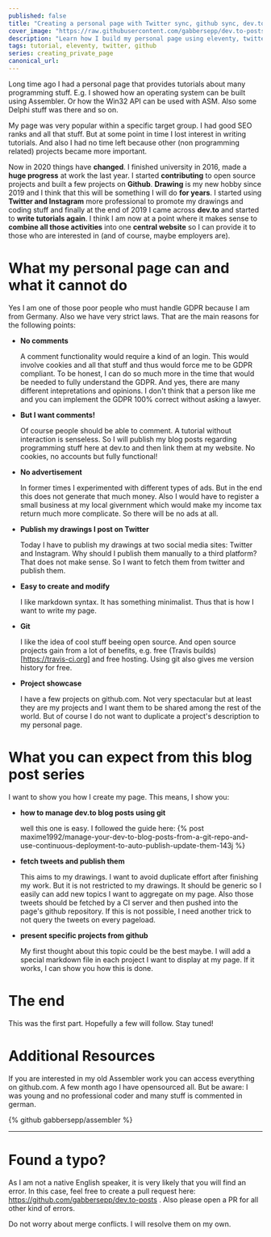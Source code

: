 ```yaml
---
published: false
title: "Creating a personal page with Twitter sync, github sync, dev.to sync"
cover_image: "https://raw.githubusercontent.com/gabbersepp/dev.to-posts/master/blog-posts/creating-private-page/assets/header.png"
description: "Learn how I build my personal page using eleventy, twitter, github and other cool stuff"
tags: tutorial, eleventy, twitter, github
series: creating_private_page
canonical_url:
---
```


Long time ago I had a personal page that provides tutorials about many programming stuff. E.g. I showed how an operating system can be built using Assembler. Or how the Win32 API can be used with ASM. Also some Delphi stuff was there and so on.

My page was very popular within a specific target group. I had good SEO ranks and all that stuff. But at some point in time I lost interest in writing tutorials. And also I had no time left because other (non programming related) projects became more important. 

Now in 2020 things have **changed**. I finished university in 2016, made a **huge progress** at work the last year. I started **contributing** to open source projects and built a few projects on **Github**. **Drawing** is my new hobby since 2019 and I think that this will be something I will do **for years**. I started using **Twitter and Instagram** more professional to promote my drawings and coding stuff and finally at the end of 2019 I came across **dev.to** and started to **write tutorials again**. I think I am now at a point where it makes sense to **combine all those activities** into one **central website** so I can provide it to those who are interested in (and of course, maybe employers are).

# What my personal page can and what it cannot do
Yes I am one of those poor people who must handle GDPR because I am from Germany. Also we have very strict laws. That are the main reasons for the following points:
+ **No comments**


    A comment functionality would require a kind of an login. This would involve cookies and all that stuff and thus would force me to be GDPR compliant. To be honest, I can do so much more in the time that would be needed to fully understand the GDPR. And yes, there are many different intepretations and opinions. I don't think that a person like me and you can implement the GDPR 100% correct without asking a lawyer.
+ **But I want comments!**

    Of course people should be able to comment. A tutorial without interaction is senseless. So I will publish my blog posts regarding programming stuff here at dev.to and then link them at my website. No cookies, no accounts but fully functional!
+ **No advertisement**

    In former times I experimented with different types of ads. But in the end this does not generate that much money. Also I would have to register a small business at my local givernment which would make my income tax return much more complicate. So there will be no ads at all.
+ **Publish my drawings I post on Twitter**

    Today I have to publish my drawings at two social media sites: Twitter and Instagram. Why should I publish them manually to a third platform? That does not make sense. So I want to fetch them from twitter and publish them.
+ **Easy to create and modify**

    I like markdown syntax. It has something minimalist. Thus that is how I want to write my page.
+ **Git**

    I like the idea of cool stuff beeing open source. And open source projects gain from a lot of benefits, e.g. free (Travis builds)[https://travis-ci.org] and free hosting. Using git also gives me version history for free.
+ **Project showcase**

    I have a few projects on github.com. Not very spectacular but at least they are my projects and I want them to be shared among the rest of the world. But of course I do not want to duplicate a project's description to my personal page.
 
# What you can expect from this blog post series

I want to show you how I create my page. This means, I show you:
+ **how to manage dev.to blog posts using git**

    well this one is easy. I followed the guide here:
    {% post maxime1992/manage-your-dev-to-blog-posts-from-a-git-repo-and-use-continuous-deployment-to-auto-publish-update-them-143j %}

+ **fetch tweets and publish them**

    This aims to my drawings. I want to avoid duplicate effort after finishing my work. But it is not restricted to my drawings. It should be generic so I easily can add new topics I want to aggregate on my page. Also those tweets should be fetched by a CI server and then pushed into the page's github repository. If this is not possible, I need another trick to not query the tweets on every pageload.

+ **present specific projects from github**

    My first thought about this topic could be the best maybe. I will add a special markdown file in each project I want to display at my page. If it works, I can show you how this is done.

# The end
This was the first part. Hopefully a few will follow. Stay tuned!

# Additional Resources
If you are interested in my old Assembler work you can access everything on github.com. A few month ago I have opensourced all. But be aware: I was young and no professional coder and many stuff is commented in german.

{% github gabbersepp/assembler %}


----

# Found a typo?
As I am not a native English speaker, it is very likely that you will find an error. In this case, feel free to create a pull request here: https://github.com/gabbersepp/dev.to-posts . Also please open a PR for all other kind of errors.

Do not worry about merge conflicts. I will resolve them on my own. 